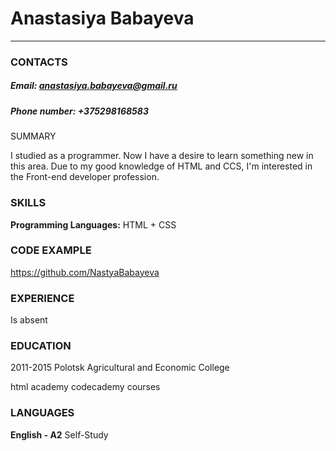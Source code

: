 # Anastasiya Babayeva

**************************


### CONTACTS


##### Email: anastasiya.babayeva@gmail.ru

##### Phone number: +375298168583



### 
SUMMARY


I studied as a programmer. Now I have a desire to learn something new in this area. Due to my good knowledge of HTML and CCS, I'm interested in the Front-end developer profession.



### SKILLS



**Programming Languages:** HTML + CSS



### CODE EXAMPLE

https://github.com/NastyaBabayeva


####





### EXPERIENCE

Is 
absent



### EDUCATION



2011-2015 Polotsk Agricultural and Economic College

html academy codecademy courses



### LANGUAGES



**English - A2** Self-Study